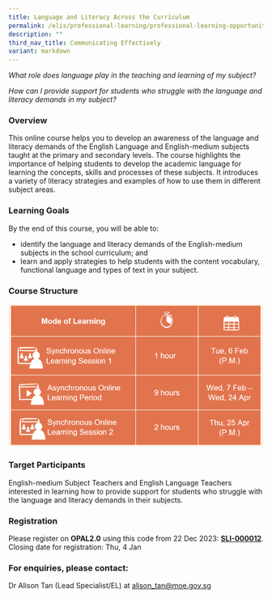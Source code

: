```yaml
---
title: Language and Literacy Across the Curriculum
permalink: /elis/professional-learning/professional-learning-opportunities/language-literacy-across-curriculum/
description: ""
third_nav_title: Communicating Effectively
variant: markdown
---
```

<em>What role does language play in the teaching and learning of my subject? 
	
How can I provide support for students who struggle with the language and literacy demands in my subject?</em>

### Overview
This online course helps you to develop an awareness of the language and literacy demands of the English Language and English-medium subjects taught at the primary and secondary levels. The course highlights the importance of helping students to develop the academic language for learning the concepts, skills and processes of these subjects. It introduces a variety of literacy strategies and examples of how to use them in different subject areas.

### Learning Goals

By the end of this course, you will be able to:

*   identify the language and literacy demands of the English-medium subjects in the school curriculum; and
*   learn and apply strategies to help students with the content vocabulary, functional language and types of text in your subject.

### Course Structure

![](/images/llac_ec1.PNG)
		 
### Target Participants

English-medium Subject Teachers and English Language Teachers interested in learning how to provide support for students who struggle with the language and literacy demands in their subjects.

### Registration


Please register on&nbsp;**OPAL2.0**&nbsp;using this code from 22 Dec 2023:&nbsp;[**SLI-000012**](https://www.opal2.moe.edu.sg/app/learner/detail/course/387e08ce-9252-499f-ae92-e38a12112efd).  
Closing date for registration: Thu, 4 Jan

### For enquiries, please contact:
Dr Alison Tan (Lead Specialist/EL) at
<a href="mailto:alison_tan@moe.gov.sg.">alison_tan@moe.gov.sg</a>